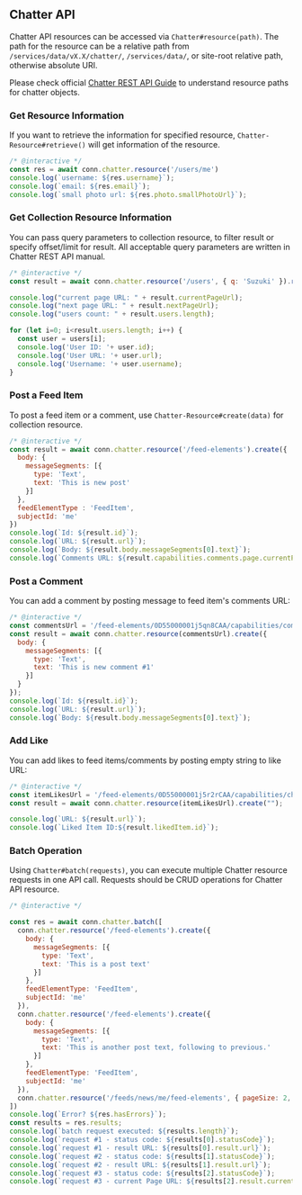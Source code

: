 ---
---

## Chatter API

Chatter API resources can be accessed via `Chatter#resource(path)`.
The path for the resource can be a relative path from `/services/data/vX.X/chatter/`, `/services/data/`, or site-root relative path,
otherwise absolute URI.

Please check official [Chatter REST API Guide](http://www.salesforce.com/us/developer/docs/chatterapi/) to understand resource paths for chatter objects.

### Get Resource Information

If you want to retrieve the information for specified resource, `Chatter-Resource#retrieve()` will get information of the resource.

```javascript
/* @interactive */
const res = await conn.chatter.resource('/users/me')
console.log(`username: ${res.username}`);
console.log(`email: ${res.email}`);
console.log(`small photo url: ${res.photo.smallPhotoUrl}`);
```

### Get Collection Resource Information

You can pass query parameters to collection resource, to filter result or specify offset/limit for result.
All acceptable query parameters are written in Chatter REST API manual.

```javascript
/* @interactive */
const result = await conn.chatter.resource('/users', { q: 'Suzuki' }).retrieve();

console.log("current page URL: " + result.currentPageUrl);
console.log("next page URL: " + result.nextPageUrl);
console.log("users count: " + result.users.length);

for (let i=0; i<result.users.length; i++) {
  const user = users[i];
  console.log('User ID: '+ user.id);
  console.log('User URL: '+ user.url);
  console.log('Username: '+ user.username);
}
```

### Post a Feed Item

To post a feed item or a comment, use `Chatter-Resource#create(data)` for collection resource.

```javascript
/* @interactive */
const result = await conn.chatter.resource('/feed-elements').create({
  body: {
    messageSegments: [{
      type: 'Text',
      text: 'This is new post'
    }]
  },
  feedElementType : 'FeedItem',
  subjectId: 'me'
})
console.log(`Id: ${result.id}`);
console.log(`URL: ${result.url}`);
console.log(`Body: ${result.body.messageSegments[0].text}`);
console.log(`Comments URL: ${result.capabilities.comments.page.currentPageUrl}`);
```

### Post a Comment

You can add a comment by posting message to feed item's comments URL:

```javascript
/* @interactive */
const commentsUrl = '/feed-elements/0D55000001j5qn8CAA/capabilities/comments/items';
const result = await conn.chatter.resource(commentsUrl).create({
  body: {
    messageSegments: [{
      type: 'Text',
      text: 'This is new comment #1'
    }]
  }
});
console.log(`Id: ${result.id}`);
console.log(`URL: ${result.url}`);
console.log(`Body: ${result.body.messageSegments[0].text}`);
```

### Add Like

You can add likes to feed items/comments by posting empty string to like URL:

```javascript
/* @interactive */
const itemLikesUrl = '/feed-elements/0D55000001j5r2rCAA/capabilities/chatter-likes/items';
const result = await conn.chatter.resource(itemLikesUrl).create("");

console.log(`URL: ${result.url}`);
console.log(`Liked Item ID:${result.likedItem.id}`);
```

### Batch Operation

Using `Chatter#batch(requests)`, you can execute multiple Chatter resource requests in one API call.
Requests should be CRUD operations for Chatter API resource.

```javascript
/* @interactive */

const res = await conn.chatter.batch([
  conn.chatter.resource('/feed-elements').create({
    body: {
      messageSegments: [{
        type: 'Text',
        text: 'This is a post text'
      }]
    },
    feedElementType: 'FeedItem',
    subjectId: 'me'
  }),
  conn.chatter.resource('/feed-elements').create({
    body: {
      messageSegments: [{
        type: 'Text',
        text: 'This is another post text, following to previous.'
      }]
    },
    feedElementType: 'FeedItem',
    subjectId: 'me'
  }),
  conn.chatter.resource('/feeds/news/me/feed-elements', { pageSize: 2, sort: "CreatedDateDesc" }),
])
console.log(`Error? ${res.hasErrors}`);
const results = res.results;
console.log(`batch request executed: ${results.length}`);
console.log(`request #1 - status code: ${results[0].statusCode}`);
console.log(`request #1 - result URL: ${results[0].result.url}`);
console.log(`request #2 - status code: ${results[1].statusCode}`);
console.log(`request #2 - result URL: ${results[1].result.url}`);
console.log(`request #3 - status code: ${results[2].statusCode}`);
console.log(`request #3 - current Page URL: ${results[2].result.currentPageUrl}`);

```



